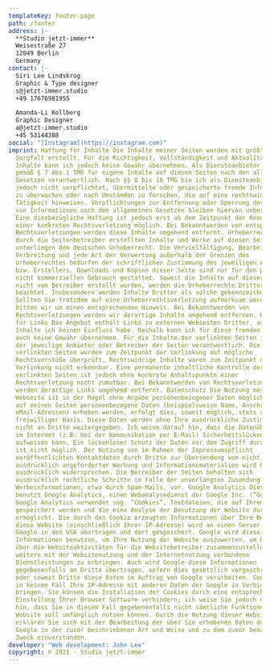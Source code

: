 ```yaml
---
templateKey: footer-page
path: /footer
address: |-
  **Studio jetzt-immer** 
  Weisestraße 27 
  12049 Berlin 
  Germany
contact: |-
  Siri Lee Lindskrog 
  Graphic & Type designer
  s@jetzt-immer.studio 
  +49 17676981955 

  Amanda-Li Kollberg 
  Graphic Designer
  a@jetzt-immer.studio 
  +45 53144388 
social: "[Instagram](https://instagram.com)"
imprint: Haftung für Inhalte Die Inhalte meiner Seiten wurden mit größter
  Sorgfalt erstellt. Für die Richtigkeit, Vollständigkeit und Aktualität der
  Inhalte kann ich jedoch keine Gewähr übernehmen. Als Diensteanbieter bin ich
  gemäß § 7 Abs.1 TMG für eigene Inhalte auf diesen Seiten nach den allgemeinen
  Gesetzen verantwortlich. Nach §§ 8 bis 10 TMG bin ich als Diensteanbieter
  jedoch nicht verpflichtet, übermittelte oder gespeicherte fremde Informationen
  zu überwachen oder nach Umständen zu forschen, die auf eine rechtswidrige
  Tätigkeit hinweisen. Verpflichtungen zur Entfernung oder Sperrung der Nutzung
  von Informationen nach den allgemeinen Gesetzen bleiben hiervon unberührt.
  Eine diesbezügliche Haftung ist jedoch erst ab dem Zeitpunkt der Kenntnis
  einer konkreten Rechtsverletzung möglich. Bei Bekanntwerden von entsprechenden
  Rechtsverletzungen werden diese Inhalte umgehend entfernt. Urheberrecht Die
  durch die Seitenbetreiber erstellten Inhalte und Werke auf diesen Seiten
  unterliegen dem deutschen Urheberrecht. Die Vervielfältigung, Bearbeitung,
  Verbreitung und jede Art der Verwertung außerhalb der Grenzen des
  Urheberrechtes bedürfen der schriftlichen Zustimmung des jeweiligen Autors
  bzw. Erstellers. Downloads und Kopien dieser Seite sind nur für den privaten,
  nicht kommerziellen Gebrauch gestattet. Soweit die Inhalte auf dieser Seite
  nicht vom Betreiber erstellt wurden, werden die Urheberrechte Dritter
  beachtet. Insbesondere werden Inhalte Dritter als solche gekennzeichnet.
  Sollten Sie trotzdem auf eine Urheberrechtsverletzung aufmerksam werden,
  bitten wir um einen entsprechenden Hinweis. Bei Bekanntwerden von
  Rechtsverletzungen werden wir derartige Inhalte umgehend entfernen. Haftung
  für Links Das Angebot enthält Links zu externen Webseiten Dritter, auf deren
  Inhalte ich keinen Einfluss habe. Deshalb kann ich für diese fremden Inhalte
  auch keine Gewähr übernehmen. Für die Inhalte der verlinkten Seiten ist stets
  der jeweilige Anbieter oder Betreiber der Seiten verantwortlich. Die
  verlinkten Seiten wurden zum Zeitpunkt der Verlinkung auf mögliche
  Rechtsverstöße überprüft. Rechtswidrige Inhalte waren zum Zeitpunkt der
  Verlinkung nicht erkennbar. Eine permanente inhaltliche Kontrolle der
  verlinkten Seiten ist jedoch ohne konkrete Anhaltspunkte einer
  Rechtsverletzung nicht zumutbar. Bei Bekanntwerden von Rechtsverletzungen
  werden derartige Links umgehend entfernt. Datenschutz Die Nutzung meiner
  Webseite ist in der Regel ohne Angabe personenbezogener Daten möglich. Soweit
  auf meinen Seiten personenbezogene Daten (beispielsweise Name, Anschrift oder
  eMail-Adressen) erhoben werden, erfolgt dies, soweit möglich, stets auf
  freiwilliger Basis. Diese Daten werden ohne Ihre ausdrückliche Zustimmung
  nicht an Dritte weitergegeben. Ich weise darauf hin, dass die Datenübertragung
  im Internet (z.B. bei der Kommunikation per E-Mail) Sicherheitslücken
  aufweisen kann. Ein lückenloser Schutz der Daten vor dem Zugriff durch Dritte
  ist nicht möglich. Der Nutzung von im Rahmen der Impressumspflicht
  veröffentlichten Kontaktdaten durch Dritte zur Übersendung von nicht
  ausdrücklich angeforderter Werbung und Informationsmaterialien wird hiermit
  ausdrücklich widersprochen. Die Betreiber der Seiten behalten sich
  ausdrücklich rechtliche Schritte im Falle der unverlangten Zusendung von
  Werbeinformationen, etwa durch Spam-Mails, vor. Google Analytics Diese Website
  benutzt Google Analytics, einen Webanalysedienst der Google Inc. (”Google”).
  Google Analytics verwendet sog. ”Cookies”, Textdateien, die auf Ihrem Computer
  gespeichert werden und die eine Analyse der Benutzung der Website durch Sie
  ermöglicht. Die durch den Cookie erzeugten Informationen über Ihre Benutzung
  diese Website (einschließlich Ihrer IP-Adresse) wird an einen Server von
  Google in den USA übertragen und dort gespeichert. Google wird diese
  Informationen benutzen, um Ihre Nutzung der Website auszuwerten, um Reports
  über die Websiteaktivitäten für die Websitebetreiber zusammenzustellen und um
  weitere mit der Websitenutzung und der Internetnutzung verbundene
  Dienstleistungen zu erbringen. Auch wird Google diese Informationen
  gegebenenfalls an Dritte übertragen, sofern dies gesetzlich vorgeschrieben
  oder soweit Dritte diese Daten im Auftrag von Google verarbeiten. Google wird
  in keinem Fall Ihre IP-Adresse mit anderen Daten der Google in Verbindung
  bringen. Sie können die Installation der Cookies durch eine entsprechende
  Einstellung Ihrer Browser Software verhindern; ich weise Sie jedoch darauf
  hin, dass Sie in diesem Fall gegebenenfalls nicht sämtliche Funktionen dieser
  Website voll umfänglich nutzen können. Durch die Nutzung dieser Website
  erklären Sie sich mit der Bearbeitung der über Sie erhobenen Daten durch
  Google in der zuvor beschriebenen Art und Weise und zu dem zuvor benannten
  Zweck einverstanden.
developer: "Web development: John Lee"
copyright: © 2021 - Studio jetzt-immer
---
```

